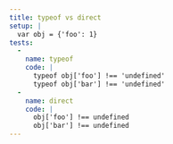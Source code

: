 ```yaml
---
title: typeof vs direct
setup: |
  var obj = {'foo': 1}
tests:
  -
    name: typeof
    code: |
      typeof obj['foo'] !== 'undefined'
      typeof obj['bar'] !== 'undefined'
  -
    name: direct
    code: |
      obj['foo'] !== undefined
      obj['bar'] !== undefined
---
```


